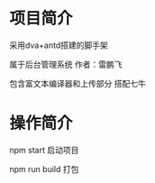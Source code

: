 # 项目简介
采用dva+antd搭建的脚手架

属于后台管理系统
作者：雷鹏飞

包含富文本编译器和上传部分 搭配七牛

# 操作简介
npm start 启动项目

npm run build 打包